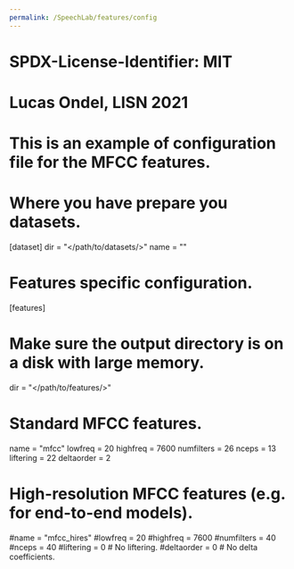 ```yaml
---
permalink: /SpeechLab/features/config
---
```


# SPDX-License-Identifier: MIT
#
# Lucas Ondel, LISN 2021
#
# This is an example of configuration file for the MFCC features.

# Where you have prepare you datasets.
[dataset]
dir = "</path/to/datasets/>"
name = "<dataset>"

# Features specific configuration.
[features]

# Make sure the output directory is on a disk with large memory.
dir = "</path/to/features/>"

# Standard MFCC features.
name = "mfcc"
lowfreq = 20
highfreq = 7600
numfilters = 26
nceps = 13
liftering = 22
deltaorder = 2

# High-resolution MFCC features (e.g. for end-to-end models).
#name = "mfcc_hires"
#lowfreq = 20
#highfreq = 7600
#numfilters = 40
#nceps = 40
#liftering = 0 # No liftering.
#deltaorder = 0 # No delta coefficients.
